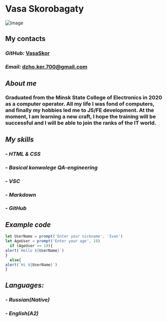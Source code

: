 # Vasa Skorobagaty
![Image](https://i.postimg.cc/rm9k2DK4/ST8-LNBn-Odr0.jpg)
## **My contacts**
###  _GitHub:_ [VasaSkor](https://github.com/VasaSkor)
###  _Email:_  dzho.ker.700@gmail.com
## _About me_
### Graduated from the Minsk State College of Electronics in 2020 as a computer operator. All my life I was fond of computers, and finally my hobbies led me to JS/FE development. At the moment, I am learning a new craft, I hope the training will be successful and I will be able to join the ranks of the IT world.
## _My skills_
### - *HTML & CSS*
### - *Basical konwolege QA-engineering*
### - *VSC*
### - *Markdown*
### - *GitHub*
## _Example code_
```javascript
let UserName = prompt('Enter your nickname', 'Ivan')
let AgeUser = prompt('Enter your age', 18)
  if (AgeUser >= 18){
alert(`Hello ${UserName}`)
}
  else{
alert(`Hi ${UserName}`)
}
```
## _Languages:_
### - *Russian(Native)*
### - *English(A2)*